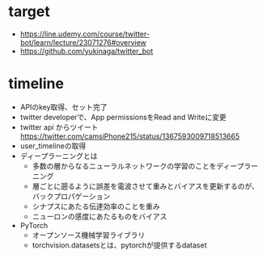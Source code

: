 # target
- https://line.udemy.com/course/twitter-bot/learn/lecture/23071276#overview
- https://github.com/yukinaga/twitter_bot

# timeline
- APIのkey取得、セット完了
- twitter developerで、App permissionsをRead and Writeに変更
- twitter api からツイート　https://twitter.com/camsiPhone215/status/1367593009718513665
- user_timelineの取得
- ディープラーニングとは
    - 多数の層からなるニューラルネットワークの学習のことをディープラーニング
    - 層ごとに遡るように誤差を電波させて重みとバイアスを更新するのが、バックプロパゲーション
    - シナプスにあたる伝達効率のことを重み
    - ニューロンの感度にあたるものをバイアス
- PyTorch
    - オープンソース機械学習ライブラリ
    - torchvision.datasetsとは、pytorchが提供するdataset
